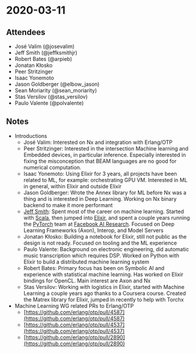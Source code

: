 # 2020-03-11

## Attendees

*   José Valim (@josevalim)
*   Jeff Smith (@jeffksmithjr)
*   Robert Bates (@arpieb)
*   Jonatan Kłosko
*   Peer Stritzinger
*   Isaac Yonemoto
*   Jason Goldberger (@elbow_jason)
*   Sean Moriarity (@sean_moriarity)
*   Stas Versilov (@stas_versilov)
*   Paulo Valente (@polvalente)

## Notes

*   Introductions
    *   José Valim: Interested on Nx and integration with Erlang/OTP
    *   Peer Stritzinger: Interested in the intersection Machine learning and Embedded devices, in particular inference. Especially interested in fixing the misconception that BEAM languages are no good for numerical computation.
    *   Isaac Yonemoto: Using Elixir for 3 years, all projects have been related to ML, for example: orchestrating GPU VM.  Interested in ML in general, within Elixir and outside Elixir
    *   Jason Goldberger: Wrote the Annex library for ML before Nx was a thing and is interested in Deep Learning. Working on Nx binary backend to make it more performant
    *   [Jeff Smith](https://www.jeffsmith.tech/): Spent most of the career on machine learning. Started with [Scala](https://www.manning.com/books/machine-learning-systems), then jumped into [Elixir](https://youtu.be/whtvOXZqOGM), and spent a couple years running the [PyTorch](https://pytorch.org/) team at [Facebook AI Research](https://ai.facebook.com/). Focused on Deep Learning Frameworks (Axon), Interop, and Model Servers
    *   Jonatan Kłosko: Building a notebook for Elixir, still not public as the design is not ready. Focused on tooling and the ML experience
    *   Paulo Valente: Background on electronic engineering, did automatic music transcription which requires DSP. Worked on Python with Elixir to build a distributed machine learning system
    *   Robert Bates: Primary focus has been on Symbolic AI and experience with statistical machine learning. Has worked on Elixir bindings for OpenCL. Main interest are Axon and Nx
    *   Stas Versilov: Working with logistics in Elixir, started with Machine Learning a couple years ago thanks to a Coursera course. Created the Matrex library for Elixir, jumped in recently to help with Torchx
*   Machine Learning WG related PRs to Erlang/OTP
    *   [https://github.com/erlang/otp/pull/4587](https://github.com/erlang/otp/pull/4587)
    *   [https://github.com/erlang/otp/pull/4537](https://github.com/erlang/otp/pull/4537)
    *   [https://github.com/erlang/otp/pull/2890](https://github.com/erlang/otp/pull/2890)